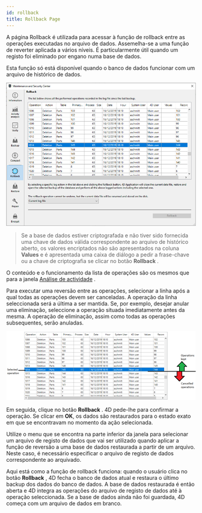 ```yaml
---
id: rollback
title: Rollback Page
---
```


A página Rollback é utilizada para acessar à função de rollback entre as operações executadas no arquivo de dados. Assemelha-se a uma função de reverter aplicada a vários níveis. É particularmente útil quando um registo foi eliminado por engano numa base de dados.

Esta função só está disponível quando o banco de dados funcionar com um arquivo de histórico de dados.

![](../assets/en/MSC/MSC_rollback1.png)

> Se a base de dados estiver criptografada e não tiver sido fornecida uma chave de dados válida correspondente ao arquivo de histórico aberto, os valores encriptados não são apresentados na coluna **Values** e é apresentada uma caixa de diálogo a pedir a frase-chave ou a chave de criptografia se clicar no botão **Rollback** .

O conteúdo e o funcionamento da lista de operações são os mesmos que para a janela [Análise de actividade](analysis.md) .

Para executar uma reversão entre as operações, selecionar a linha após a qual todas as operações devem ser canceladas. A operação da linha seleccionada será a última a ser mantida. Se, por exemplo, desejar anular uma eliminação, seleccione a operação situada imediatamente antes da mesma. A operação de eliminação, assim como todas as operações subsequentes, serão anuladas.

![](../assets/en/MSC/MSC_rollback2.png)

Em seguida, clique no botão **Rollback** . 4D pede-lhe para confirmar a operação. Se clicar em **OK**, os dados são restaurados para o estado exato em que se encontravam no momento da ação selecionada.

Utilize o menu que se encontra na parte inferior da janela para selecionar um arquivo de registo de dados que vai ser utilizado quando aplicar a função de reversão a uma base de dados restaurada a partir de um arquivo. Neste caso, é necessário especificar o arquivo de registo de dados correspondente ao arquivado.

Aqui está como a função de rollback funciona: quando o usuário clica no botão **Rollback** , 4D fecha o banco de dados atual e restaura o último backup dos dados do banco de dados. A base de dados restaurada é então aberta e 4D integra as operações do arquivo de registo de dados até à operação seleccionada. Se a base de dados ainda não foi guardada, 4D começa com um arquivo de dados em branco.
